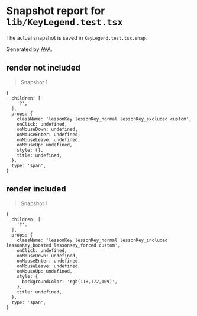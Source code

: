 # Snapshot report for `lib/KeyLegend.test.tsx`

The actual snapshot is saved in `KeyLegend.test.tsx.snap`.

Generated by [AVA](https://avajs.dev).

## render not included

> Snapshot 1

    {
      children: [
        '?',
      ],
      props: {
        className: 'lessonKey lessonKey_normal lessonKey_excluded custom',
        onClick: undefined,
        onMouseDown: undefined,
        onMouseEnter: undefined,
        onMouseLeave: undefined,
        onMouseUp: undefined,
        style: {},
        title: undefined,
      },
      type: 'span',
    }

## render included

> Snapshot 1

    {
      children: [
        '?',
      ],
      props: {
        className: 'lessonKey lessonKey_normal lessonKey_included lessonKey_boosted lessonKey_forced custom',
        onClick: undefined,
        onMouseDown: undefined,
        onMouseEnter: undefined,
        onMouseLeave: undefined,
        onMouseUp: undefined,
        style: {
          backgroundColor: 'rgb(118,172,109)',
        },
        title: undefined,
      },
      type: 'span',
    }
